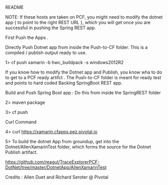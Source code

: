README

NOTE: If these hosts are taken on PCF, you might need to modify the dotnet app { to point to the right REST URL }, which you will get once you are successful in pushing the Spring REST app. 


First Push the Apps . 

Directly Push Dotnet app from inside the Push-to-CF folder. This is a compiled / publish output ready to use. 

1> cf push xamarin  -b hwc_buildpack -s windows2012R2

If you know how to modify the Dotnet app and Publish, you know wha to do to get to a PCF ready artifct . The Push-to-CF folder is meant for ready test and points to hard coded Backing SpringBoot REST app. 


Build and Push Spring Boot app : Do this from inside the  SpringREST folder 

2> maven package 

3> cf push 


Curl Command 


4>  curl https://xamarin.cfapps.pez.pivotal.io

5> To build the dotnet App from groundup, get into the Dotnet/AllenXamarinTest folder, which forms the source for the Dotnet Publish artifact.

https://github.com/reagul/TraceExplorerPCF-DotNet/tree/master/DotnetApp/AllenXamarinTest

Credits : Allen Duet and Richard Seroter @ Pivotal

